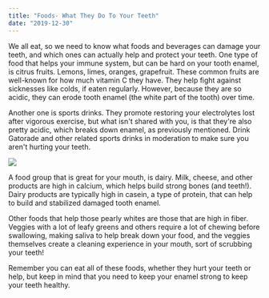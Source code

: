 ```yaml
---
title: "Foods- What They Do To Your Teeth"
date: "2019-12-30"
---
```


We all eat, so we need to know what foods and beverages can damage your teeth, and which ones can actually help and protect your teeth. One type of food that helps your immune system, but can be hard on your tooth enamel, is citrus fruits. Lemons, limes, oranges, grapefruit. These common fruits are well-known for how much vitamin C they have. They help fight against sicknesses like colds, if eaten regularly. However, because they are so acidic, they can erode tooth enamel (the white part of the tooth) over time.

Another one is sports drinks. They promote restoring your electrolytes lost after vigorous exercise, but what isn't shared with you, is that they're also pretty acidic, which breaks down enamel, as previously mentioned. Drink Gatorade and other related sports drinks in moderation to make sure you aren't hurting your teeth.

![](/images/fa4569de3656b28b96eb18f7bec2aaf90449c266_c544d4e37b4d00243318414b960f389631e6ae01_instagram-1-1024x1024.jpeg)

A food group that is great for your mouth, is dairy. Milk, cheese, and other products are high in calcium, which helps build strong bones (and teeth!). Dairy products are typically high in casein, a type of protein, that can help to build and stabilized damaged tooth enamel.

Other foods that help those pearly whites are those that are high in fiber. Veggies with a lot of leafy greens and others require a lot of chewing before swallowing, making saliva to help break down your food, and the veggies themselves create a cleaning experience in your mouth, sort of scrubbing your teeth!

Remember you can eat all of these foods, whether they hurt your teeth or help, but keep in mind that you need to keep your enamel strong to keep your teeth healthy.

